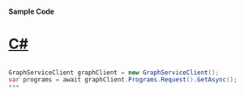 #### Sample Code
# [C#](#tab/c-sharp)

```C#

GraphServiceClient graphClient = new GraphServiceClient();
var programs = await graphClient.Programs.Request().GetAsync();
*** 

```